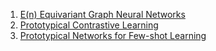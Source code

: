 1. [E(n) Equivariant Graph Neural Networks](./EGNN.html)
2. [Prototypical Contrastive Learning](./Prototypical_Contrastive_Learning.html) 
3. [Prototypical Networks for Few-shot Learning](./Prototypical_Networks.html)
